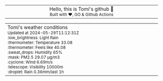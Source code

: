 
<div align="center">
<table>
<tbody>
<td align="center">
<img width="2000" height="0"><br>
Hello, this is Tomi's github 👋<br>
<sup>Built with ❤️, GO & Github Actions</sup><br>
<img width="2000" height="0">
</td>
</tbody>
</table>
</div>
<table>
<tbody>
<td align="left">
<img width="2000" height="0"><br>
Tomi's weather conditions<br>
<sup>Updated at 2024-05-29T11:12:31Z</sup><br>
<sup>:low_brightness: Light Rain</sup><br>
<sup>:thermometer: Temperature 33.08 </sup><br>
<sup>:thermometer: Feels like 40.08</sup><br>
<sup>:sweat_drops: Humidity 65%</sup><br>
<sup>:mask: PM2.5 29.07 μg/m3</sup><br>
<sup>:cyclone: Wind 6.69m/s </sup><br>
<sup>:telescope: Visibility 10000m </sup><br>
<sup>:droplet: Rain 0.36mm/last 1h </sup><br>
<img width="2000" height="0">
</td>
<td align="left">
<img width="2000" height="0"><br>
<br>
<img width="2000" height="0">
</td>
</tbody>
</table>
</div>
    